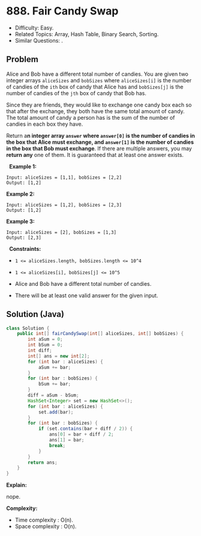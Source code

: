 # 888. Fair Candy Swap

- Difficulty: Easy.
- Related Topics: Array, Hash Table, Binary Search, Sorting.
- Similar Questions: .

## Problem

Alice and Bob have a different total number of candies. You are given two integer arrays ```aliceSizes``` and ```bobSizes``` where ```aliceSizes[i]``` is the number of candies of the ```ith``` box of candy that Alice has and ```bobSizes[j]``` is the number of candies of the ```jth``` box of candy that Bob has.

Since they are friends, they would like to exchange one candy box each so that after the exchange, they both have the same total amount of candy. The total amount of candy a person has is the sum of the number of candies in each box they have.

Return a**n integer array **```answer```** where **```answer[0]```** is the number of candies in the box that Alice must exchange, and **```answer[1]```** is the number of candies in the box that Bob must exchange**. If there are multiple answers, you may **return any** one of them. It is guaranteed that at least one answer exists.

 
**Example 1:**

```
Input: aliceSizes = [1,1], bobSizes = [2,2]
Output: [1,2]
```

**Example 2:**

```
Input: aliceSizes = [1,2], bobSizes = [2,3]
Output: [1,2]
```

**Example 3:**

```
Input: aliceSizes = [2], bobSizes = [1,3]
Output: [2,3]
```

 
**Constraints:**


	
- ```1 <= aliceSizes.length, bobSizes.length <= 10^4```
	
- ```1 <= aliceSizes[i], bobSizes[j] <= 10^5```
	
- Alice and Bob have a different total number of candies.
	
- There will be at least one valid answer for the given input.



## Solution (Java)

```java
class Solution {
    public int[] fairCandySwap(int[] aliceSizes, int[] bobSizes) {
        int aSum = 0;
        int bSum = 0;
        int diff;
        int[] ans = new int[2];
        for (int bar : aliceSizes) {
            aSum += bar;
        }
        for (int bar : bobSizes) {
            bSum += bar;
        }
        diff = aSum - bSum;
        HashSet<Integer> set = new HashSet<>();
        for (int bar : aliceSizes) {
            set.add(bar);
        }
        for (int bar : bobSizes) {
            if (set.contains(bar + diff / 2)) {
                ans[0] = bar + diff / 2;
                ans[1] = bar;
                break;
            }
        }
        return ans;
    }
}
```

**Explain:**

nope.

**Complexity:**

* Time complexity : O(n).
* Space complexity : O(n).

